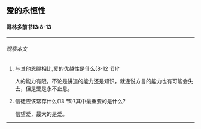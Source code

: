 ## 爱的永恒性

#### 哥林多前书13:8-13

------

###### 观察本文
1. 与其他恩赐相比,爱的优越性是什么(8-12 节)?
    人的能力有限，不论是讲道的能力还是知识，就连说方言的能力也有可能会失去，但是爱是永不止息。2. 信徒应该常存什么(13 节)?其中最重要的是什么?
    信望爱，最大的是爱。
------
